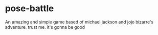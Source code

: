 # pose-battle
An amazing and simple game based of michael jackson and jojo bizarre's adventure. trust me. it's gonna be good
